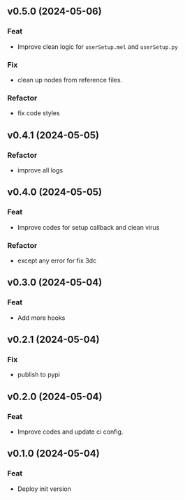 ## v0.5.0 (2024-05-06)

### Feat

- Improve clean logic for `userSetup.mel` and `userSetup.py`

### Fix

- clean up nodes from reference files.

### Refactor

- fix code styles

## v0.4.1 (2024-05-05)

### Refactor

- improve all logs

## v0.4.0 (2024-05-05)

### Feat

- Improve codes for setup callback and clean virus

### Refactor

- except any error for fix 3dc

## v0.3.0 (2024-05-04)

### Feat

- Add more hooks

## v0.2.1 (2024-05-04)

### Fix

- publish to pypi

## v0.2.0 (2024-05-04)

### Feat

- Improve codes and update ci config.

## v0.1.0 (2024-05-04)

### Feat

- Deploy init version
